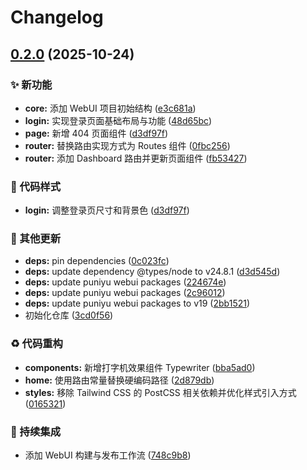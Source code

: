 # Changelog

## [0.2.0](https://github.com/puniyu/webui/compare/v0.1.0...v0.2.0) (2025-10-24)


### ✨ 新功能

* **core:** 添加 WebUI 项目初始结构 ([e3c681a](https://github.com/puniyu/webui/commit/e3c681ab5a56074264a09f62b79bb18bd712f504))
* **login:** 实现登录页面基础布局与功能 ([48d65bc](https://github.com/puniyu/webui/commit/48d65bc12cea725243fc60458a7edef9e7b67e54))
* **page:** 新增 404 页面组件 ([d3df97f](https://github.com/puniyu/webui/commit/d3df97f723a3a759046616ff4d08350174e5ffac))
* **router:** 替换路由实现方式为 Routes 组件 ([0fbc256](https://github.com/puniyu/webui/commit/0fbc256c6fdb206b8b2083d982dafa4a47d7865b))
* **router:** 添加 Dashboard 路由并更新页面组件 ([fb53427](https://github.com/puniyu/webui/commit/fb534274abb06b755d65c37fa03bddaa34237620))


### 🎨 代码样式

* **login:** 调整登录页尺寸和背景色 ([d3df97f](https://github.com/puniyu/webui/commit/d3df97f723a3a759046616ff4d08350174e5ffac))


### 🔧 其他更新

* **deps:** pin dependencies ([0c023fc](https://github.com/puniyu/webui/commit/0c023fcf6b1e40faa01508a487182a18c24db22f))
* **deps:** update dependency @types/node to v24.8.1 ([d3d545d](https://github.com/puniyu/webui/commit/d3d545d14ba64d2f3cbc4c17fd1e84f749689368))
* **deps:** update puniyu webui packages ([224674e](https://github.com/puniyu/webui/commit/224674e49f7ded40a4681b6a96d6ec66265f648d))
* **deps:** update puniyu webui packages ([2c96012](https://github.com/puniyu/webui/commit/2c960127390095573428d5b997c06f22a228a72f))
* **deps:** update puniyu webui packages to v19 ([2bb1521](https://github.com/puniyu/webui/commit/2bb1521a422a0b3bcee2246ccc09b0682061e9b0))
* 初始化仓库 ([3cd0f56](https://github.com/puniyu/webui/commit/3cd0f567d7ab70bc5d20c5824373ae251bee1bd1))


### ♻️ 代码重构

* **components:** 新增打字机效果组件 Typewriter ([bba5ad0](https://github.com/puniyu/webui/commit/bba5ad09e8a3d7a2a46988f8fb4b0ccc7feed471))
* **home:** 使用路由常量替换硬编码路径 ([2d879db](https://github.com/puniyu/webui/commit/2d879db824f01564919ed3f42e3b57454dcedafb))
* **styles:** 移除 Tailwind CSS 的 PostCSS 相关依赖并优化样式引入方式 ([0165321](https://github.com/puniyu/webui/commit/016532121b3e202308eec012f5f0dd2c46af05a2))


### 🎡 持续集成

* 添加 WebUI 构建与发布工作流 ([748c9b8](https://github.com/puniyu/webui/commit/748c9b8838b6c87deac551e1553664009daa4a3a))
